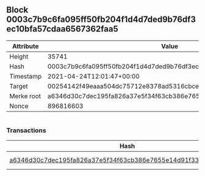 ## Block 0003c7b9c6fa095ff50fb204f1d4d7ded9b76df3ec10bfa57cdaa6567362faa5

Attribute | Value
--- | ---
Height | 35741
Hash | 0003c7b9c6fa095ff50fb204f1d4d7ded9b76df3ec10bfa57cdaa6567362faa5
Timestamp | 2021-04-24T12:01:47+00:00
Target | 00254142f49eaaa504dc75712e8378ad5316cbcead634704b3734b6271167cc4
Merke root | a6346d30c7dec195fa826a37e5f34f63cb386e7655e14d91f33e3e4fcca3dce7
Nonce | 896816603

```

```

### Transactions

Hash | Amount
--- | ---
[a6346d30c7dec195fa826a37e5f34f63cb386e7655e14d91f33e3e4fcca3dce7](a6346d30c7dec195fa826a37e5f34f63cb386e7655e14d91f33e3e4fcca3dce7.md) | 10.00000000 SKEPTI 
